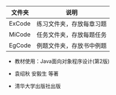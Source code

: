 | 文件夹 | 说明                     |
| ------ | ------------------------ |
| ExCode | 练习文件夹，存放每章习题 |
| MiCode | 任务文件夹，存放每题任务 |
| EgCode | 例题文件夹，存放书中例题 |

- 教材使用：Java面向对象程序设计(第2版)

- 袁绍秋 安毅生 等著

- 清华大学出版社出版

